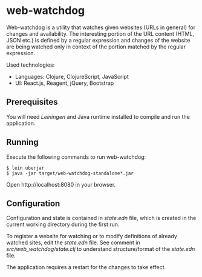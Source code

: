 # web-watchdog

Web-watchdog is a utility that watches given websites (URLs in general) for
changes and availability. The interesting portion of the URL content (HTML,
JSON etc.) is defined by a regular expression and changes of the website are
being watched only in context of the portion matched by the regular expression.

Used technologies:

* Languages: Clojure, ClojureScript, JavaScript
* UI: React.js, Reagent, jQuery, Bootstrap

## Prerequisites

You will need *Leiningen* and Java runtime installed to compile and run
the application.


## Running

Execute the following commands to run web-watchdog:

    $ lein uberjar
    $ java -jar target/web-watchdog-standalone*.jar

Open http://localhost:8080 in your browser.

## Configuration

Configuration and state is contained in *state.edn* file, which is created in the current working directory during the first run.

To register a website for watching or to modify definitions of already watched sites, edit the *state.edn* file. See comment in *src/web_watchdog/state.clj* to understand structure/format of the *state.edn* file.

The application requires a restart for the changes to take effect.
